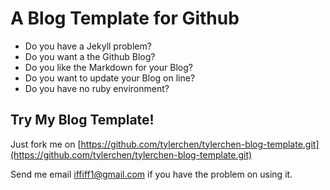 A Blog Template for Github 
====
* Do you have a Jekyll problem?
* Do you want a the Github Blog?
* Do you like the Markdown for your Blog?
* Do you want to update your Blog on line?
* Do you have no ruby environment?

Try My Blog Template!
----
Just fork me on [https://github.com/tylerchen/tylerchen-blog-template.git](https://github.com/tylerchen/tylerchen-blog-template.git)

Send me email [iffiff1@gmail.com](mail:iffiff1@gmail.com) if you have the problem on using it.